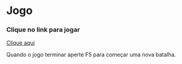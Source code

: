 # Jogo

### Clique no link para jogar
<a href="https://joaov535.github.io/projeto-luta/" target="_blank">Clique aqui</a>

Quando o jogo terminar aperte F5 para começar uma nova batalha.